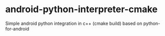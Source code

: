 # android-python-interpreter-cmake
Simple android python integration in c++ (cmake build) based on python-for-android
